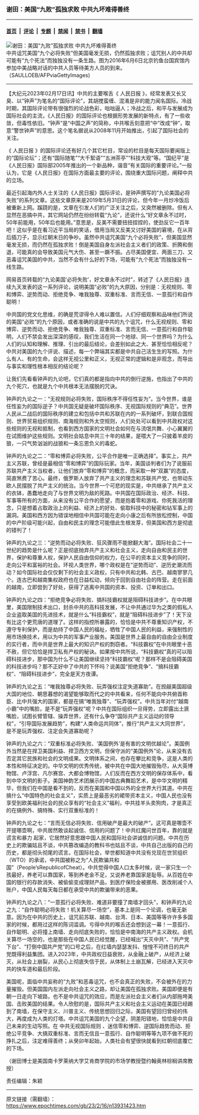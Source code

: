 ### 谢田：美国“九败”孤独求败 中共九坏难得善终

---

#### [首页](../../../..?n13931423) &nbsp;|&nbsp; [评论](../../../../../epoch-comment?n13931423) &nbsp;|&nbsp; [专题](../../../../../epoch-special?n13931423) &nbsp;|&nbsp; [禁闻](../../../../../epoch-news?n13931423) &nbsp;|&nbsp; [禁书](../../../../../books?n13931423) &nbsp;|&nbsp; [翻墙](https://github.com/gfw-breaker/nogfw/blob/master/README.md?n13931423)


<div><img alt="谢田：美国“九败”孤独求败 中共九坏难得善终" class="attachment-djy_600_400 size-djy_600_400 wp-post-image" src="https://i.epochtimes.com/assets/uploads/2023/02/id13931517-US-China-diplomacy-GettyImages-538310354-600x400.jpg"/>
<div class="caption">
 中共诅咒美国“九个必将失败”但美国毫发无损，仍然孤独求败；诅咒别人的中共却可能有“九个死法”而独独没有一条生路。图为2016年6月6日北京钓鱼台国宾馆内参加中美战略对话的中共人员等待美方人员的到来。（SAULLOEB/AFPviaGettyImages)
</div></div><hr/><div class="post_content" id="artbody" itemprop="articleBody">
 <!-- article content begin -->
 <p>
  【大纪元2023年02月17日讯】中共的主要喉舌《
  <ok href="https://www.epochtimes.com/gb/tag/%E4%BA%BA%E6%B0%91%E6%97%A5%E6%8A%A5.html">
   人民日报
  </ok>
  》，经常发表又长又臭、以“钟声”为笔名的“国际评论”，其胡搅蛮缠、混淆是非的能力闻名国际。冷战时期，其国际评论带有很强烈的论战色彩，咄咄逼人；冷战之后，和平与发展成为国际社会的主流，《人民日报》的国际评论也根据形势发展的新特点，有了一些收敛，但毒性依旧。“钟声”是“中国之声”的简称，中共喉舌刻意把“中”改成“钟”，取意“警世钟声”的意思。这个笔名据说从2008年11月开始推出，引起了国际社会的关注。
 </p>
 <p>
  《
  <ok href="https://www.epochtimes.com/gb/tag/%E4%BA%BA%E6%B0%91%E6%97%A5%E6%8A%A5.html">
   人民日报
  </ok>
  》的国际评论还有好几个其它栏目，常设的栏目是每天国际要闻版上的“国际论坛”；还有“国际随笔”“大千絮语”“五洲茶亭”“科技大观”等。“国纪平”是《人民日报》国际部2005年推出的一个新品种，谐音“有关国际的重要评论。”一般认为，它是《人民日报》在国际方面最主要的评论，围绕重大国际问题，阐释中共的立场。
 </p>
 <p>
  最近引起海内外人士关注的《人民日报》国际评论，是钟声撰写的“九论美国必将失败”的系列文章。这些文章原来是2019年5月31日的评论，但今年一月炒冷饭后被重新上网。蹊跷的是，文章在引发人们的广泛关注之后，又突然被删除。但有人显然在恶搞中共，其它网站仍然在纷纷转载“九论”，还说什么“好文章永不过时，50年前能用，50年后也能用。”意思是，反美不需要扭扭捏捏的，使劲反它一百年吧！这似乎是在看习近平当局的笑话，借用当局又反美又讨好美国的窘境，在从背后插刀子，显示红朝末日的争吵。虽然中共诅咒美国“九个必将失败”，但美国显然毫发无损，而仍然在孤独求败！倒是美国自身左派社会主义者们的政策、折腾和倒退，可能真的会导致美国元气大伤、甚至一蹶不振。占尽美国便宜、两面三刀、又恶毒诅咒美国的中共，当然不会有什么好的下场，可能有“九个死法”而独独没有一线生路。
 </p>
 <p>
  网易首页转载的“九论美国‘必将失败’，好文章永不过时”，转述了《人民日报》连续九天发表的这一系列评论，说明美国“必败”的九大原因，分别是：无视规则、零和博弈、逆势而动、拒绝竞争、唯我独尊、双重标准、言而无信、一意孤行和自作聪明！
 </p>
 <p>
  中共国的党文化思维，的确是荒谬得令人难以置信。人们仔细观察和品味他们所说的美国“必败”的九个原因，或者准确的说是中共的九个诅咒，什么无视规则、零和博弈、逆势而动、拒绝竞争、唯我独尊、双重标准、言而无信、一意孤行和自作聪明，人们不禁会发出深深的感叹，我们生活在同一个地球、同一个世界吗？为什么人们的认知和理解、推理、引出的最后结论，会差别如此之大、甚至恰恰相反呢？中共对美国的九个评说、描述，每一个弊端其实都是中共自己活生生的写照。为什么有人、有的生命，会这样无视公里和正义，无视正常的逻辑和是非观念，而导出与事实和理性根本相反的结论呢？
 </p>
 <p>
  让我们先看看钟声的九论吧，它们真的都是指向中共的倒行逆施，也指出了中共的九个死穴，也就是九个中共根本无法摆脱的咒诀。
 </p>
 <p>
  钟声的九论之一：“无视规则必将失败，国际秩序不得任性妄为”。当今世界，谁是任性妄为的国际逆子？中共国无疑是破坏国际秩序、无视国际规则的“典范”。世界人民从二战后的国际秩序的建立和包括中共和苏联在内的一系列破坏，到联合国规则、世界贸易组织规则、南海规则和外太空规则，人们处处可以看到中共政权对这些规则的无视和抵制，也看到西方国家的文明社会如何在与流氓共舞、小心翼翼的在试图维护这些规则。文明社会姑息中共三十年的结果，是喂大了一只披着羊皮的狼，一只气势汹汹的战狼和一条忘恩负义的毒蛇。
 </p>
 <p>
  钟声的九论之二：“零和博弈必将失败，公平合作是唯一正确选择”。事实上，共产主义苏联，曾经是最相信“零和博弈”的国际玩家。当年，美国谈判者们为了说服前苏联共产主义当权者，让他们放弃“零和博弈”的概念，而采取一种“双赢”的态度，简直煞费了苦心。最终，俄罗斯人放弃了共产主义的理念和苏联共产党，也带动东欧人民摆脱了共产主义的统治。当今世界一个可悲的现实是，中共继承了共产主义的衣钵，愚蠢地走向了与世界文明为敌的死路。中共国在国际政治、经济、科技、军事等所有的方面，从来没有公平合作的愿望，而是抱着零和游戏、你死我活的理念，只是想着占取政治上的利益、经济上的好处、偷取科技中的秘密和钻军事上的漏洞。美国和西方因为错误地相信中共国可能在走向小康之后有所放松控制，中国的中产阶级可能兴起，自由和民主的理念可能借此生根发芽，但美国和西方是彻底的错判了！
 </p>
 <p>
  钟声的九论之三：“逆势而动必将失败、狂风骤雨不能掀翻大海”。国际社会二十一世纪的趋势是什么呢？正是彻底抛弃共产主义和社会主义，走向自由和民主的世界，保护和尊重人权，保护人民自由信仰的权力，在公平的资本主义竞争的同时，走向公平和富裕的社会。环视人类世界，哪个政权是在“逆势而动”、逆历史潮流而动？如今国际社会仅仅剩下的社会主义政权，只有中共和北韩、古巴、越南寥寥几个。连古巴和越南集权政府也在日益松动，倾向于回到自由社会的阵营。走在前面的越南，立即尝到了好处，获得了逃离中共国的资本、投资、订单和出口。
 </p>
 <p>
  钟声的九论之四：“拒绝竞争必将失败、搞科技霸权就是阻碍科技进步”。在中共眼里，美国限制技术出口，封杀中共的高科技发展，不让中共通过华为之类的假私人企业盗取美国的先进技术，就是什么“科技霸权”，就是“阻碍科技进步”了！天下没有比这个更荒唐的道理了。这样的指控所暴露的，恰恰是中共不尊重知识产权，不遵守专利保护，而是劫持了中国人民的福祉，牺牲了中国人民的利益，来强制性的用市场换技术，用以为中共的军事产业服务。美国是世界上最自由的自由企业制度的实行者，而中共是世界上最大的知识产权的剽窃者。“科技霸权”在中共眼里十恶不赦，但它恰恰是捍卫私有产权的秘诀。如果按中共所说，“科技霸权”真的可以阻碍科技进步，那中国为什么不让美国继续坚持“科技霸权”呢？那样不是会阻碍美国的科技进步吗？那不正好中了中共的下怀吗？说美国“拒绝竞争”、“搞科技霸权”、“阻碍科技进步”，完全是天方夜谭。
 </p>
 <p>
  钟声的九论之五：“唯我独尊必将失败、玩弄强权注定失道寡助”。在觊觎美国超级大国的地位、朝思暮想的渴望能够取而代之的中共看来，任何不能向中共俯首称臣、比中共强大的国家，都是在搞“唯我独尊”、“玩弄强权”。中共当年对付“越南小霸”中的嘴脸，是不是“玩弄强权”呢？中共在国际组织一旦得势，立即露出土匪嘴脸，试图长臂管辖、操弄世界，还有什么争夺“国际共产主义运动的领导权”，“引导国际发展趋势”，构建“人类命运共同体”，推行“共产主义大同世界”，是不是玩弄强权、注定会失道寡助呢？
 </p>
 <p>
  钟声的九论之六：“双重标准必将失败、‘美国例外’是有害的文明优越论”。美国例外当然是在捍卫美国利益、捍卫西方文明，但保守派的“美国例外”论，从来没有去否定其它民族和社会的文明成果。文明体系之间，也存在攀比和竞争，这是人类的本性和特征决定的。中华文明的优秀传统，被中共在中国大地摧毁殆尽，从大英博物馆、卢浮宫、凡尔赛宫、大都会博物馆，人们反而在西方文明的保存体系中，看到中华文明的影子。美国神韵艺术团展示的中国古典舞蹈艺术，是中华文明的精华，但我们在中国是看不到的，反而在美国和中国以外的全世界大行其道。中共在搞什么“中国特色的社会主义”，实质上是最恶劣的裙带资本主义，中国人民也没有享受到欧美福利社会的民众享有的“社会主义”福利，中共挂羊头卖狗肉，才是真正的在搞例外、搞特殊、实行双重标准的！
 </p>
 <p>
  钟声的九论之七：“言而无信必将失败、信用破产是最大的破产”。这可真是哪壶不开提哪壶啊，中共居然敢谈起诚信、信用的问题了！中共红魔问世百年，靠的就是
  <ok href="https://www.epochtimes.com/gb/tag/%E8%B0%8E%E8%A8%80%E5%92%8C%E6%9A%B4%E5%8A%9B.html">
   谎言和暴力
  </ok>
  起家，它居然好意思跟中国人民和国际社会讲诚信的问题。中共在历史上的欺骗姑且不谈，中共篡改编造的教科书也姑且不谈，中共自己出版的自己的历史，都是彻头彻尾的谎言。在国际社会，举世都知道中共没有兑现在世贸组织（WTO）的承诺，中共国被称之为“人民欺骗共和国”（People’sRepublicofCheat）。中共觉得中国人口太多时候，说一家只生一个孩最好，养老可以靠国家，等到养老金不足，又说养老靠国家是耻辱。从百姓在中国的银行的存款消失、被偷偷变成理财产品，到医疗保险金被挪用、医改削减个人账户，中国人民每天每日都在承受中共的欺骗带来的恶果。
 </p>
 <p>
  钟声的九论之八：“一意孤行必将失败、难道非要撞了南墙才回头”，和钟声的九论之九：“自作聪明必将失败！机关算尽一场空”，基本上是同一个论调，也毫无新意。因为在中共的历史上，诅咒前苏联、越南、台湾、日本、美国等等许许多多国家的时候，都用过这样的陈词滥调。亏得中共的喉舌还会想到这一幕！一意孤行、自作聪明、必将撞上南墙、走向彻底失败的，恰恰是中南海的共产主义政权。会机关算尽一场空的，也是那些在中国人民已经觉醒，已经喊出“天灭中共”、“共产党下台”、“打倒中国共产党”的口号之后，在红墙内瑟瑟发抖、惶惶不可终日的共产党既得利益集团。进入2023年，中共政权日益衰败，从金融上破产，从经济上破灭，从社会上崩裂，从民心上彻底失信于民，从体制上土崩瓦解，已经进入天灭中共的快车道和最后阶段。
 </p>
 <p>
  美国呢，面临中共妄称的“九败”和恶毒诅咒，也不会真正的失败，不会被外在的力量摧毁。但美国国内左派走向社会主义之路，却让美国在孤独求败。美国即便是有朝一日走向下坡路，也不是中共诅咒的效应，而是左派社会主义者们从内部拖垮美国、击败美国的结果。令人欣慰的是，国际共产主义和社会主义运动在美国已经踢到了南墙，在保守主义、川普主义、传统思想回归之际，美国有望回归曾经的伟大，再度成为人类的灯塔。中共诅咒美国的九个企望，阴差阳错地，恰恰是中共自己未来的生动写照。在
  <ok href="https://www.epochtimes.com/gb/tag/%E4%B8%AD%E5%85%B1%E6%97%A0%E8%A7%86%E5%9B%BD%E9%99%85%E8%A7%84%E5%88%99.html">
   中共无视国际规则
  </ok>
  、迷信零和博弈、逆国际趋势而动、拒绝公平竞争、大搞双重标准、言而无信且一意孤行、自作聪明等等九项不做不死的挣扎之后，注定难得善终；从癸卯年起始，人类社会有望很快就看到红朝彻底覆亡的下场。
 </p>
 <p>
  （谢田博士是美国南卡罗莱纳大学艾肯商学院的市场学教授暨约翰奥林棕榈讲席教授）
 </p>
 <p>
  责任编辑：朱颖
 </p>
 <!-- article content end -->
 <div id="below_article_ad">
 </div>
</div>


---

原文链接（需翻墙）：https://www.epochtimes.com/gb/23/2/16/n13931423.htm